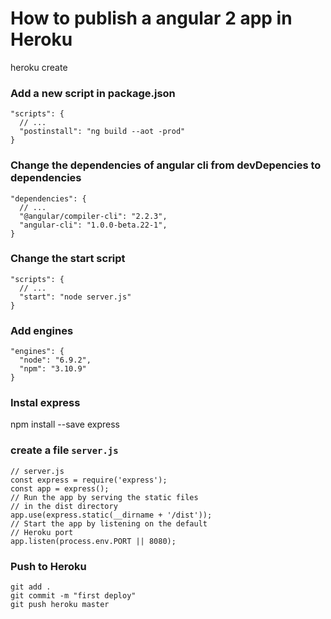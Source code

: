 # How to publish a angular 2 app in Heroku

heroku create

### Add a new script in package.json

```
"scripts": {
  // ...
  "postinstall": "ng build --aot -prod"
}
```

### Change the dependencies of angular cli from devDepencies to dependencies

```
"dependencies": {
  // ...
  "@angular/compiler-cli": "2.2.3",
  "angular-cli": "1.0.0-beta.22-1",
}
```

### Change the start script

```
"scripts": {
  // ...
  "start": "node server.js"
}
```


### Add engines

```
"engines": {
  "node": "6.9.2",
  "npm": "3.10.9"
}
```

### Instal express

npm install --save express

### create a file `server.js`

```
// server.js
const express = require('express');
const app = express();
// Run the app by serving the static files
// in the dist directory
app.use(express.static(__dirname + '/dist'));
// Start the app by listening on the default
// Heroku port
app.listen(process.env.PORT || 8080);

```

### Push to Heroku

```
git add .
git commit -m "first deploy"
git push heroku master

```